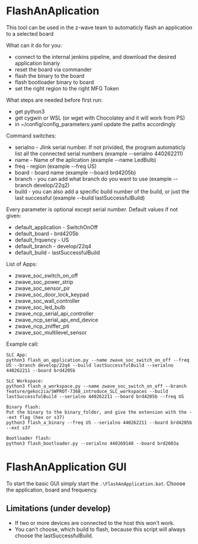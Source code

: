 # FlashAnAplication

This tool can be used in the z-wave team to automaticly flash an application to a selected board

What can it do for you:
 - connect to the internal jenkins pipeline, and download the desired application binariy
 - reset the board via commander
 - flash the binary to the board
 - flash bootloader binary to board
 - set the right region to the right MFG Token

What steps are needed before first run:
 - get python3
 - get cygwin or WSL (or wget with Chocolatey and it will work from PS)
 - in ~/config/config_parameters.yaml update the paths accordingly

Command switches:
 - serialno -  Jlink serial number. If not privided, the program automaticly list all the connected serial numbers (example --serialno 440262211)
 - name - Name of the aplication (example --name LedBulb)
 - freq - region (example --freq US)
 - board - board name (example --board brd4205b)
 - branch - you can add what branch do you want to use (example --branch develop/22q2)
 - build - you can also add a specific build number of the build, or just the last successful (example --build lastSuccessfulBuild)

Every parameter is optional except serial number.
Default values if not given:

 - default_application - SwitchOnOff
 - default_board - brd4205b
 - default_frquency - US
 - default_branch - develop/22q4
 - default_build - lastSuccessfulBuild

List of Apps:
 - zwave_soc_switch_on_off
 - zwave_soc_power_strip
 - zwave_soc_sensor_pir
 - zwave_soc_door_lock_keypad
 - zwave_soc_wall_controller
 - zwave_soc_led_bulb
 - zwave_ncp_serial_api_controller
 - zwave_ncp_serial_api_end_device
 - zwave_ncp_zniffer_pti
 - zwave_soc_multilevel_sensor

Example call:
```
SLC App:
python3 flash_an_application.py --name zwave_soc_switch_on_off --freq US --branch develop/22q4 --build lastSuccessfulBuild --serialno 440262211 --board brd4205b

SLC Workspace:
python3 flash_a_workspace.py --name zwave_soc_switch_on_off --branch feature/gekoczia/SWPROT-7368_introduce_SLC_workspaces --build lastSuccessfulBuild --serialno 440262211 --board brd4205b --freq US

Binary flash:
Put the binary to the binary_folder, and give the extension with the --ext flag (hex or s37)
python3 flash_a_binary --freq US --serialno 440262211 --board brd4205b --ext s37

Bootloader flash:
python3 flash_bootloader.py --serialno 440269148 --board brd2603a

```

# FlashAnApplication GUI

To start the basic GUI simply start the `.\FlashAnApplication.bat`. Choose the application, board and frequency.

## Limitations (under develop)

- If two or more devices are connected to the host this won't work.
- You can't choose, which build to flash, because this script will always choose the lastSuccessfulBuild.